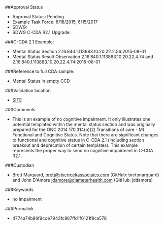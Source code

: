 ##Approval Status

* Approval Status: Pending
* Example Task Force: 6/18/2015, 6/15/2017
* SDWG:
* SDWG C-CDA R2.1 Upgrade:

###C-CDA 2.1 Example:

* Mental Status Section 2.16.840.1.113883.10.20.22.2.56:2015-08-01
* Mental Status Result Observation 2.16.840.1.113883.10.20.22.4.74 and 2.16.840.1.113883.10.20.22.4.74:2015-08-01

###Reference to full CDA sample:

* Mental Status in empty CCD

###Validation location

* [SITE](https://sitenv.org/c-cda-validator)


###Comments

* This is an example of no cognitive impairment. It only illustrates one potential templated within the mental status section and was originally prepared for the ONC 2014 170.314(b)(2) Transitions of care - M) Functional and Cognitive Status. Note that there are significant changes to functional and cognitive status in C-CDA 2.1 (including section breakout and deprecation of certain templates). This example represents the proper way to send no cognitive impairment in C-CDA R2.1.

###Custodian

* Brett Marquard, brett@riverrockassociates.com (GitHub: brettmarquard) and John D'Amore jdamore@diameterhealth.com (GitHub: jddamore)

###Keywords

* no impairment





###Permalink

* 4774a74b86f9cde7943fc987ffd1f6121f8ca578
